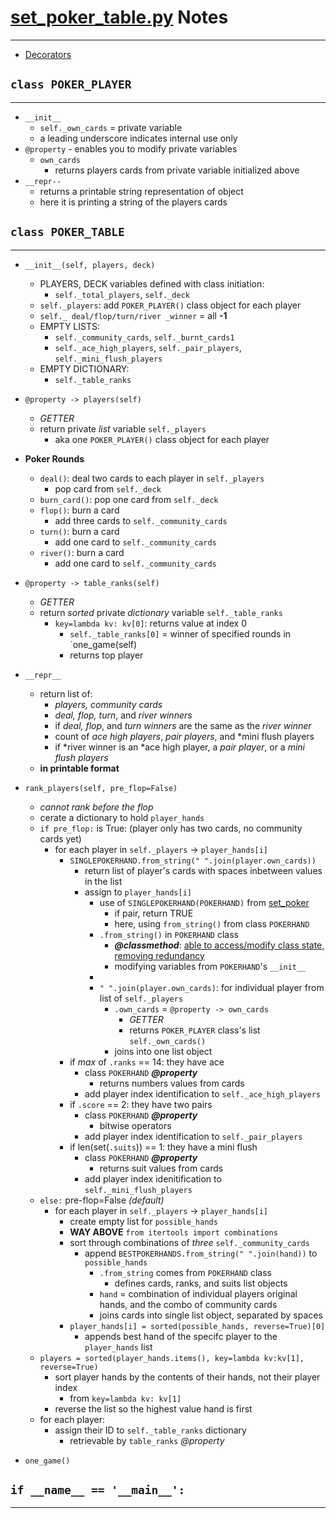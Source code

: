 # [set_poker_table.py](set_poker_table.py) Notes
---

- [Decorators](decorators.md)

## `class POKER_PLAYER`
---
- `__init__`
    - `self._own_cards` = private variable 
    - a leading underscore indicates internal use only 
- `@property` - enables you to modify private variables 
    - `own_cards`
        - returns players cards from private variable initialized above 
- `__repr--`
    - returns a printable string representation of object 
    - here it is printing a string of the players cards 

## `class POKER_TABLE`
--- 
- `__init__(self, players, deck)`
    - PLAYERS, DECK variables defined with class initiation: 
        - `self._total_players`, `self._deck`
    - `self._players`: add `POKER_PLAYER()` class object for each player 
    - `self._ deal/flop/turn/river _winner` = all **-1**
    - EMPTY LISTS: 
        - `self._community_cards`, `self._burnt_cards1` 
        - `self._ace_high_players`, `self._pair_players`, `self._mini_flush_players`
    - EMPTY DICTIONARY:
        - `self._table_ranks`    
- `@property -> players(self)`
    - *GETTER*
    - return private *list* variable `self._players` 
        - aka one `POKER_PLAYER()` class object for each player 
- **Poker Rounds**
    - `deal()`: deal two cards to each player in `self._players` 
        - pop card from `self._deck`
    - `burn_card()`: pop one card from `self._deck`
    - `flop()`: burn a card
        - add three cards to `self._community_cards`
    - `turn()`: burn a card 
        - add one card to `self._community_cards`
    - `river()`: burn a card 
        - add one card to `self._community_cards`
- `@property -> table_ranks(self)`
    - *GETTER*
    - return *sorted* private *dictionary* variable `self._table_ranks` 
        - `key=lambda kv: kv[0]`: returns value at index 0 
            - `self._table_ranks[0]` = winner of specified rounds in `one_game(self)
            - returns top player
- `__repr__`
    - return list of: 
        - *players, community cards*
        - *deal, flop, turn*, and *river winners* 
        - if *deal, flop*, and *turn winners* are the same as the *river winner*
        - count of *ace high players*, *pair players*, and *mini flush players
        - if *river winner is an *ace high player, a *pair player*, or a *mini flush players*
    - **in printable format**
- `rank_players(self, pre_flop=False)`
    - *cannot rank before the flop*
    - cerate a dictionary to hold `player_hands` 
    - `if pre_flop:` is True: (player only has two cards, no community cards yet)
        - for each player in `self._players` -> `player_hands[i]`
            - `SINGLEPOKERHAND.from_string(" ".join(player.own_cards))`
                - return list of player's cards with spaces inbetween values in the list 
                - assign to `player_hands[i]`
                    - use of `SINGLEPOKERHAND(POKERHAND)` from [set_poker](set_poker.py)
                        - if pair, return TRUE 
                        - here, using `from_string()` from class `POKERHAND`
                    - `.from_string()` in `POKERHAND` class
                        - ***@classmethod***: [able to access/modify class state, removing redundancy](decorators.md) 
                        - modifying variables from `POKERHAND`'s `__init__`
                    - 
                    - `" ".join(player.own_cards)`: for individual player from list of `self._players`
                        - `.own_cards` = `@property -> own_cards` 
                            - *GETTER* 
                            - returns `POKER_PLAYER` class's list `self._own_cards()`
                        - joins into one list object 
            - if *max* of `.ranks` == 14: they have ace
                - class `POKERHAND` ***@property***
                    - returns numbers values from cards 
                - add player index identification to `self._ace_high_players`
            - if `.score` == 2: they have two pairs 
                - class `POKERHAND` ***@property***
                    - bitwise operators 
                - add player index identification to `self._pair_players`
            - if len(set(`.suits`)) == 1: they have a mini flush 
                - class `POKERHAND` ***@property***
                    - returns suit values from cards 
                - add player index idenitification to `self._mini_flush_players`
    - `else:` pre-flop=False *(default)*
        - for each player in `self._players` -> `player_hands[i]`
            - create empty list for `possible_hands`
            - **WAY ABOVE** `from itertools import combinations`
            - sort through combinations of *three* `self._community_cards`
                - append `BESTPOKERHANDS.from_string(" ".join(hand))` to `possible_hands`
                    - `.from_string` comes from `POKERHAND` class 
                        - defines cards, ranks, and suits list objects 
                    - `hand` = combination of individual players original hands, and the combo of community cards 
                    - joins cards into single list object, separated by spaces 
            - `player_hands[i] = sorted(possible_hands, reverse=True)[0]`
                - appends best hand of the specifc player to the `player_hands` list 
    - `players = sorted(player_hands.items(), key=lambda kv:kv[1], reverse=True)`
        - sort player hands by the contents of their hands, not their player index 
            - from `key=lambda kv: kv[1]`
        - reverse the list so the highest value hand is first 
    - for each player: 
        - assign their ID to `self._table_ranks` dictionary 
            - retrievable by `table_ranks` *@property*
        

                

- `one_game()`


## `if __name__ == '__main__':`
---


